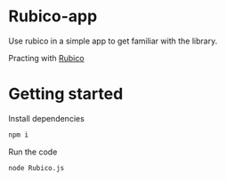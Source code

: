 # Rubico-app
Use rubico in a simple app to get familiar with the library.

Practing with [Rubico](https://github.com/a-synchronous/rubico)

# Getting started
Install dependencies
```sh
npm i
```
Run the code
```sh
node Rubico.js
```
